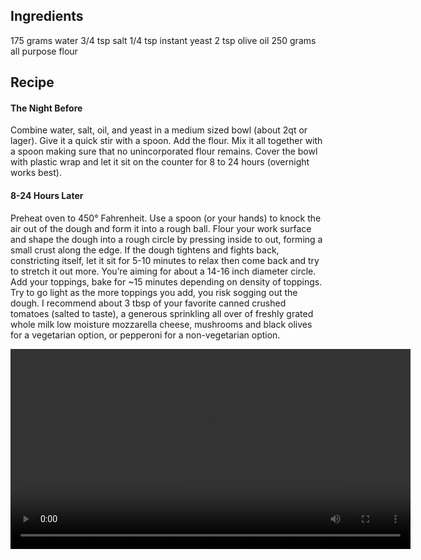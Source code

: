 ## Ingredients
175 grams water
3/4 tsp salt
1/4 tsp instant yeast
2 tsp olive oil
250 grams all purpose flour 

## Recipe
#### The Night Before
Combine water, salt, oil, and yeast in a medium sized bowl (about 2qt or lager). Give it a quick stir with a spoon. Add the flour. Mix it all together with a spoon making sure that no unincorporated flour remains. Cover the bowl with plastic wrap and let it sit on the counter for 8 to 24 hours (overnight works best).

#### 8-24 Hours Later
Preheat oven to 450° Fahrenheit. Use a spoon (or your hands) to knock the air out of the dough and form it into a rough ball. Flour your work surface and shape the dough into a rough circle by pressing inside to out, forming a small crust along the edge. If the dough tightens and fights back, constricting itself, let it sit for 5-10 minutes to relax then come back and try to stretch it out more. You’re aiming for about a 14-16 inch diameter circle. Add your toppings, bake for ~15 minutes depending on density of toppings. Try to go light as the more toppings you add, you risk sogging out the dough. I recommend about 3 tbsp of your favorite canned crushed tomatoes (salted to taste), a generous sprinkling all over of freshly grated whole milk low moisture mozzarella cheese, mushrooms and black olives for a vegetarian option, or pepperoni for a non-vegetarian option.

<video width="640" controls src="https://f001.backblazeb2.com/file/chef-santiago-files/Pizza-Making-480p-vp9.webm"></video>

